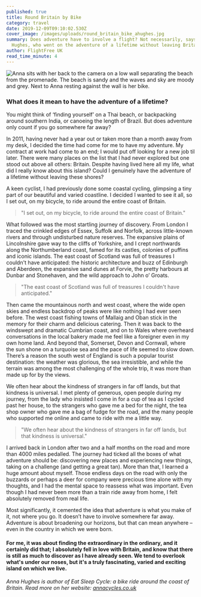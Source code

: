 ```yaml
---
published: true
title: Round Britain by Bike
category: travel
date: 2019-12-09T09:10:02.530Z
cover_image: /images/uploads/round_britain_bike_ahughes.jpg
summary: Does adventure have to involve a flight? Not necessarily, says Anna
  Hughes, who went on the adventure of a lifetime without leaving Britain.
author: FlightFree UK
read_time_minute: 4
---
```

![Anna sits with her back to the camera on a low wall separating the beach from the promenade. The beach is sandy and the waves and sky are moody and grey. Next to Anna resting against the wall is her bike. ](/images/uploads/roundbritainbike.jpg "The wild sea on the Ayrshire coast")

### What does it mean to have the adventure of a lifetime?

You might think of ‘finding yourself’ on a Thai beach, or backpacking around southern India, or canoeing the length of Brazil. But does adventure only count if you go somewhere far away?

In 2011, having never had a year out or taken more than a month away from my desk, I decided the time had come for me to have my adventure. My contract at work had come to an end; I would put off looking for a new job til later. There were many places on the list that I had never explored but one stood out above all others: Britain. Despite having lived here all my life, what did I really know about this island? Could I genuinely have the adventure of a lifetime without leaving these shores? 

A keen cyclist, I had previously done some coastal cycling, glimpsing a tiny part of our beautiful and varied coastline. I decided I wanted to see it all, so I set out, on my bicycle, to ride around the entire coast of Britain.

> "I set out, on my bicycle, to ride around the entire coast of Britain."

What followed was the most startling journey of discovery. From London I traced the crinkled edges of Essex, Suffolk and Norfolk, across little-known rivers and through undisturbed nature reserves. The expansive plains of Lincolnshire gave way to the cliffs of Yorkshire, and I crept northwards along the Northumberland coast, famed for its castles, colonies of puffins and iconic islands. The east coast of Scotland was full of treasures I couldn't have anticipated: the historic architecture and buzz of Edinburgh and Aberdeen, the expansive sand dunes at Forvie, the pretty harbours at Dunbar and Stonehaven, and the wild approach to John o’ Groats. 

> "The east coast of Scotland was full of treasures I couldn't have anticipated."

Then came the mountainous north and west coast, where the wide open skies and endless backdrop of peaks were like nothing I had ever seen before. The west coast fishing towns of Mallaig and Oban stick in the memory for their charm and delicious catering. Then it was back to the windswept and dramatic Cumbrian coast, and on to Wales where overheard conversations in the local bakery made me feel like a foreigner even in my own home land. And beyond that, Somerset, Devon and Cornwall, where the sun shone on a turquoise sea and the pace of life seemed to slow down. There’s a reason the south west of England is such a popular tourist destination: the weather was glorious, the sea irresistible, and while the terrain was among the most challenging of the whole trip, it was more than made up for by the views. 

We often hear about the kindness of strangers in far off lands, but that kindness is universal. I met plenty of generous, open people during my journey, from the lady who insisted I come in for a cup of tea as I cycled past her house, to the strangers who gave me a bed for the night, the tea shop owner who gave me a bag of fudge for the road, and the many people who supported me online and came to ride with me a little way.

> "We often hear about the kindness of strangers in far off lands, but that kindness is universal."

I arrived back in London after two and a half months on the road and more than 4000 miles pedalled. The journey had ticked all the boxes of what adventure should be: discovering new places and experiencing new things, taking on a challenge (and getting a great tan). More than that, I learned a huge amount about myself. Those endless days on the road with only the buzzards or perhaps a deer for company were precious time alone with my thoughts, and I had the mental space to reassess what was important. Even though I had never been more than a train ride away from home, I felt absolutely removed from real life. 

Most significantly, it cemented the idea that adventure is what you make of it, not where you go. It doesn’t have to involve somewhere far away. Adventure is about broadening our horizons, but that can mean anywhere – even in the country in which we were born. 

#### For me, it was about finding the extraordinary in the ordinary, and it certainly did that; I absolutely fell in love with Britain, and know that there is still as much to discover as I have already seen. We tend to overlook what's under our noses, but it's a truly fascinating, varied and exciting island on which we live.

*Anna Hughes is author of Eat Sleep Cycle: a bike ride around the coast of Britain. Read more on her website:* *[annacycles.co.uk](http://annacycles.co.uk)*